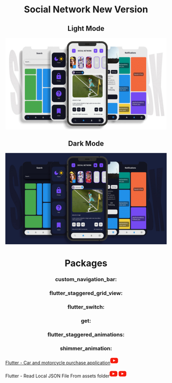 <html>
  <body>
  <center> 
    <h1> Social Network New Version </h1>
    <h2> Light Mode </h2>
    <img src="https://github.com/abolfazlzareikma/social_network_new_version/blob/master/assets/images/light-text-social-network.jpg">
    <h2> Dark Mode </h2>
    <img src="https://github.com/abolfazlzareikma/social_network_new_version/blob/master/assets/images/dark-text-social-network.jpg">
    <br>
    <h1> Packages </h1>
    <h3> custom_navigation_bar: </h3>
    <h3> flutter_staggered_grid_view: </h3>
    <h3> flutter_switch: </h3>
    <h3> get: </h3>
    <h3> flutter_staggered_animations: </h3>
    <h3> shimmer_animation: </h3>
    
  </center>
    </body>
  </html>

[Flutter - Car and motorcycle purchase application](https://github.com/abolfazlzareikma/afz-car-motorcycle)[![watch](assets/images/youtube.png)](https://www.youtube.com/watch?v=wVF_WMaJgYs)

Flutter - Read Local JSON File From assets folder[![watch](assets/images/youtube.png)](https://www.youtube.com/watch?v=DxKBqwwMSD4&t=1639s)
<img src="assets/images/youtube.png">
